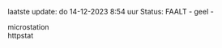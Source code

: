 laatste update: 
do 14-12-2023  8:54   uur 
Status: FAALT - geel - 
<div class="service Y">microstation</div><div class="service G">httpstat</div>